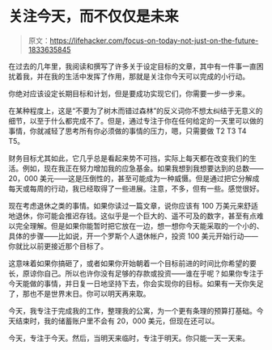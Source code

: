 # 关注今天，而不仅仅是未来

> 原文：<https://lifehacker.com/focus-on-today-not-just-on-the-future-1833635845>

在过去的几年里，我阅读和撰写了许多关于设定目标的文章，其中有一件事一直困扰着我，并在我的生活中发挥了作用，那就是关注你今天可以完成的小行动。



你绝对应该设定长期目标和计划，但是要成功实现它们，你需要一步一步来。

在某种程度上，这是“不要为了树木而错过森林”的反义词你不想太纠结于无意义的细节，以至于什么都完成不了。但是，通过专注于你在任何给定的一天里可以做的事情，你就减轻了思考所有你必须做的事情的压力，嗯，只需要做 T2 T3 T4 T5。

财务目标尤其如此，它几乎总是看起来势不可挡，实际上每天都在改变我们的生活。例如，现在我正在努力增加我的应急基金。如果我想到我想要达到的总数——20，000 美元——这是压倒性的，甚至可能成为一种威慑。但是通过把它分解成每天或每周的行动，我已经取得了一些进展。注意，不多，但有一些。感觉很好。

现在考虑退休之类的事情。如果你读过一篇文章，说你应该有 100 万美元来舒适地退休，你可能会推迟存钱。这似乎是一个巨大的、遥不可及的数字，甚至有点难以完全理解。但是如果你能暂时把它放在一边，想一想你今天能采取的一个小的、具体的步骤——比如说，开一个罗斯个人退休帐户，投资 100 美元开始行动——你就比以前更接近那个目标了。

这意味着如果你搞砸了，或者如果你开始朝着一个目标前进的时间比你希望的要长，原谅你自己。所以也许你没有足够的存款或投资——谁在乎呢？如果你专注于今天能做的事情，并日复一日地坚持下去，你会实现你的目标。如果有一天你失足了，那也不是世界末日。你可以明天再来取。

今天，我专注于完成我的工作，整理我的公寓，为一个更有条理的预算打基础。今天结束时，我的储蓄账户里不会有 20，000 美元，但现在还可以。

今天，专注于今天。然后，当明天来临时，专注于明天。你只能一天一天来。